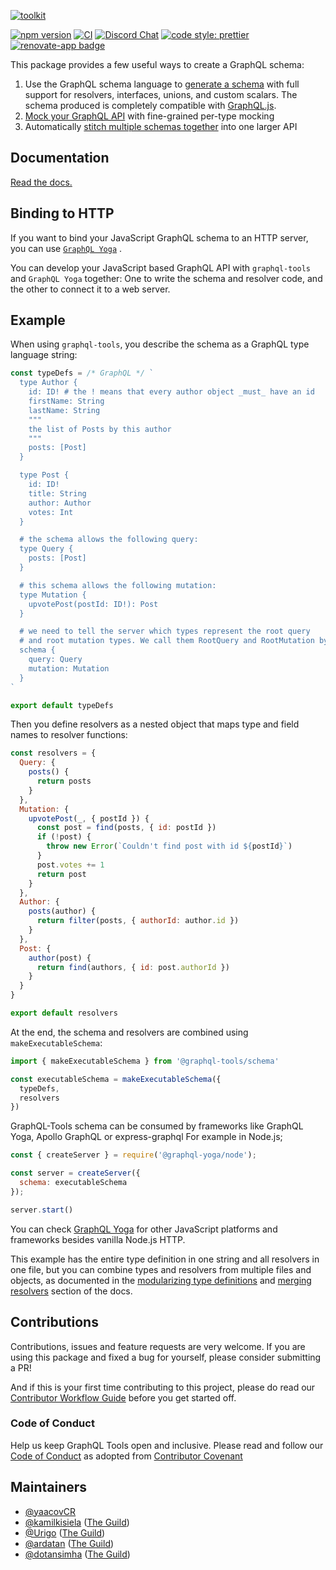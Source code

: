 [![toolkit](https://user-images.githubusercontent.com/20847995/80261023-feb6e380-8691-11ea-8680-5747fa02c5d8.gif)](https://graphql-tools.com)

[![npm version](https://badge.fury.io/js/%40graphql-tools%2Futils.svg)](https://badge.fury.io/js/%40graphql-tools%2Futils)
[![CI](https://github.com/ardatan/graphql-tools/workflows/CI/badge.svg)](https://github.com/ardatan/graphql-tools/actions)
[![Discord Chat](https://img.shields.io/discord/625400653321076807)](https://discord.gg/xud7bH9)
[![code style: prettier](https://img.shields.io/badge/code_style-prettier-ff69b4.svg?style=flat-square)](https://github.com/prettier/prettier)
[![renovate-app badge][renovate-badge]][renovate-app]

[renovate-badge]: https://img.shields.io/badge/renovate-app-blue.svg
[renovate-app]: https://renovateapp.com/

This package provides a few useful ways to create a GraphQL schema:

1. Use the GraphQL schema language to [generate a schema](https://graphql-tools.com/docs/generate-schema) with full support for resolvers, interfaces, unions, and custom scalars. The schema produced is completely compatible with [GraphQL.js](https://github.com/graphql/graphql-js).
2. [Mock your GraphQL API](https://graphql-tools.com/docs/mocking) with fine-grained per-type mocking
3. Automatically [stitch multiple schemas together](https://www.graphql-tools.com/docs/stitch-combining-schemas) into one larger API

## Documentation

[Read the docs.](https://graphql-tools.com/docs/introduction)

## Binding to HTTP

If you want to bind your JavaScript GraphQL schema to an HTTP server, you can use [`GraphQL Yoga`](https://www.graphql-yoga.com) .

You can develop your JavaScript based GraphQL API with `graphql-tools` and `GraphQL Yoga` together: One to write the schema and resolver code, and the other to connect it to a web server.

## Example

When using `graphql-tools`, you describe the schema as a GraphQL type language string:

```js
const typeDefs = /* GraphQL */ `
  type Author {
    id: ID! # the ! means that every author object _must_ have an id
    firstName: String
    lastName: String
    """
    the list of Posts by this author
    """
    posts: [Post]
  }

  type Post {
    id: ID!
    title: String
    author: Author
    votes: Int
  }

  # the schema allows the following query:
  type Query {
    posts: [Post]
  }

  # this schema allows the following mutation:
  type Mutation {
    upvotePost(postId: ID!): Post
  }

  # we need to tell the server which types represent the root query
  # and root mutation types. We call them RootQuery and RootMutation by convention.
  schema {
    query: Query
    mutation: Mutation
  }
`

export default typeDefs
```

Then you define resolvers as a nested object that maps type and field names to resolver functions:

```js
const resolvers = {
  Query: {
    posts() {
      return posts
    }
  },
  Mutation: {
    upvotePost(_, { postId }) {
      const post = find(posts, { id: postId })
      if (!post) {
        throw new Error(`Couldn't find post with id ${postId}`)
      }
      post.votes += 1
      return post
    }
  },
  Author: {
    posts(author) {
      return filter(posts, { authorId: author.id })
    }
  },
  Post: {
    author(post) {
      return find(authors, { id: post.authorId })
    }
  }
}

export default resolvers
```

At the end, the schema and resolvers are combined using `makeExecutableSchema`:

```js
import { makeExecutableSchema } from '@graphql-tools/schema'

const executableSchema = makeExecutableSchema({
  typeDefs,
  resolvers
})
```

GraphQL-Tools schema can be consumed by frameworks like GraphQL Yoga, Apollo GraphQL or express-graphql
For example in Node.js;

```js
const { createServer } = require('@graphql-yoga/node');

const server = createServer({
  schema: executableSchema
});

server.start()
```

You can check [GraphQL Yoga](https://www.graphql-yoga.com) for other JavaScript platforms and frameworks besides vanilla Node.js HTTP.

This example has the entire type definition in one string and all resolvers in one file, but you can combine types and resolvers from multiple files and objects, as documented in the [modularizing type definitions](https://graphql-tools.com/docs/schema-merging#merging-type-definitions) and [merging resolvers](https://graphql-tools.com/docs/schema-merging#merging-resolvers) section of the docs.

## Contributions

Contributions, issues and feature requests are very welcome. If you are using this package and fixed a bug for yourself, please consider submitting a PR!

And if this is your first time contributing to this project, please do read our [Contributor Workflow Guide](https://github.com/the-guild-org/Stack/blob/master/CONTRIBUTING.md) before you get started off.

### Code of Conduct

Help us keep GraphQL Tools open and inclusive. Please read and follow our [Code of Conduct](https://github.com/the-guild-org/Stack/blob/master/CODE_OF_CONDUCT.md) as adopted from [Contributor Covenant](https://www.contributor-covenant.org/)

## Maintainers

- [@yaacovCR](https://github.com/yaacovCR)
- [@kamilkisiela](https://github.com/kamilkisiela) ([The Guild](https://github.com/the-guild-org))
- [@Urigo](https://github.com/Urigo) ([The Guild](https://github.com/the-guild-org))
- [@ardatan](https://github.com/ardatan) ([The Guild](https://github.com/the-guild-org))
- [@dotansimha](https://github.com/dotansimha) ([The Guild](https://github.com/the-guild-org))
